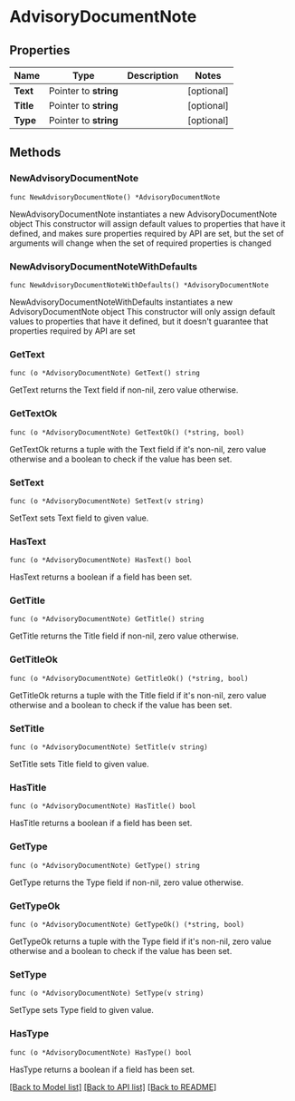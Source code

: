 # AdvisoryDocumentNote

## Properties

Name | Type | Description | Notes
------------ | ------------- | ------------- | -------------
**Text** | Pointer to **string** |  | [optional] 
**Title** | Pointer to **string** |  | [optional] 
**Type** | Pointer to **string** |  | [optional] 

## Methods

### NewAdvisoryDocumentNote

`func NewAdvisoryDocumentNote() *AdvisoryDocumentNote`

NewAdvisoryDocumentNote instantiates a new AdvisoryDocumentNote object
This constructor will assign default values to properties that have it defined,
and makes sure properties required by API are set, but the set of arguments
will change when the set of required properties is changed

### NewAdvisoryDocumentNoteWithDefaults

`func NewAdvisoryDocumentNoteWithDefaults() *AdvisoryDocumentNote`

NewAdvisoryDocumentNoteWithDefaults instantiates a new AdvisoryDocumentNote object
This constructor will only assign default values to properties that have it defined,
but it doesn't guarantee that properties required by API are set

### GetText

`func (o *AdvisoryDocumentNote) GetText() string`

GetText returns the Text field if non-nil, zero value otherwise.

### GetTextOk

`func (o *AdvisoryDocumentNote) GetTextOk() (*string, bool)`

GetTextOk returns a tuple with the Text field if it's non-nil, zero value otherwise
and a boolean to check if the value has been set.

### SetText

`func (o *AdvisoryDocumentNote) SetText(v string)`

SetText sets Text field to given value.

### HasText

`func (o *AdvisoryDocumentNote) HasText() bool`

HasText returns a boolean if a field has been set.

### GetTitle

`func (o *AdvisoryDocumentNote) GetTitle() string`

GetTitle returns the Title field if non-nil, zero value otherwise.

### GetTitleOk

`func (o *AdvisoryDocumentNote) GetTitleOk() (*string, bool)`

GetTitleOk returns a tuple with the Title field if it's non-nil, zero value otherwise
and a boolean to check if the value has been set.

### SetTitle

`func (o *AdvisoryDocumentNote) SetTitle(v string)`

SetTitle sets Title field to given value.

### HasTitle

`func (o *AdvisoryDocumentNote) HasTitle() bool`

HasTitle returns a boolean if a field has been set.

### GetType

`func (o *AdvisoryDocumentNote) GetType() string`

GetType returns the Type field if non-nil, zero value otherwise.

### GetTypeOk

`func (o *AdvisoryDocumentNote) GetTypeOk() (*string, bool)`

GetTypeOk returns a tuple with the Type field if it's non-nil, zero value otherwise
and a boolean to check if the value has been set.

### SetType

`func (o *AdvisoryDocumentNote) SetType(v string)`

SetType sets Type field to given value.

### HasType

`func (o *AdvisoryDocumentNote) HasType() bool`

HasType returns a boolean if a field has been set.


[[Back to Model list]](../README.md#documentation-for-models) [[Back to API list]](../README.md#documentation-for-api-endpoints) [[Back to README]](../README.md)


